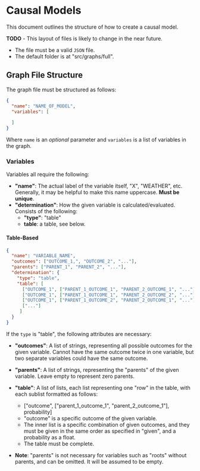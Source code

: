 # Causal Models

This document outlines the structure of how to create a causal model.

**TODO** - This layout of files is likely to change in the near future.

- The file must be a valid ``JSON`` file.
- The default folder is at "src/graphs/full".

## Graph File Structure

The graph file must be structured as follows:

```json
{
  "name": "NAME_OF_MODEL",
  "variables": [
  
  ]
}
```

Where ``name`` is an *optional* parameter and ``variables`` is a list of variables in the graph.
 
### Variables

Variables all require the following:

- **"name"**: The actual label of the variable itself, "X", "WEATHER", etc. Generally, it may be helpful to make this name uppercase. **Must be unique**.
- **"determination"**: How the given variable is calculated/evaluated. Consists of the following:
    - **"type"**: "table"
    - **table**: a table, see below.

#### Table-Based

```json
{
  "name": "VARIABLE_NAME",
  "outcomes": ["OUTCOME_1,", "OUTCOME_2", "..."],
  "parents": ["PARENT_1", "PARENT_2", "..."],
  "determination": {
    "type": "table",
    "table": [
      ["OUTCOME_1", ["PARENT_1_OUTCOME_1", "PARENT_2_OUTCOME_1", "..."], 0.0],
      ["OUTCOME_1", ["PARENT_1_OUTCOME_1", "PARENT_2_OUTCOME_2", "..."], 0.0],
      ["OUTCOME_1", ["PARENT_1_OUTCOME_2", "PARENT_2_OUTCOME_1", "..."], 0.0],
      ["..."]
     ]
  }
}
```

If the ``type`` is "table", the following attributes are necessary:

- **"outcomes"**: A list of strings, representing all possible outcomes for the given variable. Cannot have the same outcome twice in one variable, but two separate variables could have the same outcome.
- **"parents"**: A list of strings, representing the "parents" of the given variable. Leave empty to represent zero parents.
- **"table"**: A list of lists, each list representing one "row" in the table, with each sublist formatted as follows:
    - \["outcome", \["parent_1_outcome_1", "parent_2_outcome_1"\], probability\]
    - "outcome" is a specific outcome of the given variable.
    - The inner list is a specific combination of given outcomes, and they must be given in the same order as specified in "given", and a probability as a float.
    - The table must be complete.

- **Note**: "parents" is not necessary for variables such as "roots" without parents, and can be omitted. It will be assumed to be empty.
